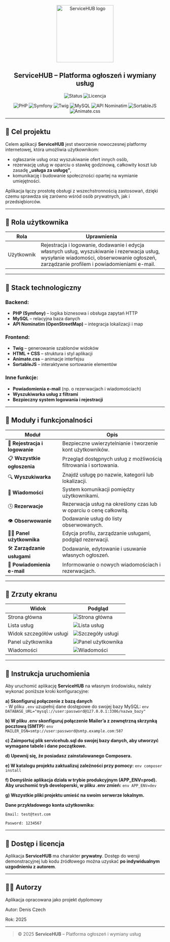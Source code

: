 <p align="center">
  <img src="./img/logo.png" alt="ServiceHUB logo" width="180"/>
</p>

<h2 align="center"><strong>ServiceHUB – Platforma ogłoszeń i wymiany usług</strong></h2>

<div align="center">
    <p><img alt="Status" src="https://img.shields.io/badge/status-stabilna%20wersja-brightgreen">
    <img alt="Licencja" src="https://img.shields.io/badge/licencja-prywatna-lightgrey"></p>
    <p>
      <img alt="PHP" src="https://img.shields.io/badge/PHP-777BB4?logo=php&logoColor=white">
      <img alt="Symfony" src="https://img.shields.io/badge/Symfony-000000?logo=symfony&logoColor=white">
      <img alt="Twig" src="https://img.shields.io/badge/Twig-68A063?logo=twig&logoColor=white">
      <img alt="MySQL" src="https://img.shields.io/badge/MySQL-4479A1?logo=mysql&logoColor=white">
      <img alt="API Nominatim" src="https://img.shields.io/badge/Nominatim_API-0A66C2?logo=openstreetmap&logoColor=white">
      <img alt="SortableJS" src="https://img.shields.io/badge/SortableJS-FFCA28?logo=javascript&logoColor=black">
      <img alt="Animate.css" src="https://img.shields.io/badge/Animate.css-FF69B4?logo=css3&logoColor=white">
    </p>
</div>

---

## 🎯 Cel projektu

Celem aplikacji **ServiceHUB** jest stworzenie nowoczesnej platformy internetowej, która umożliwia użytkownikom:
- ogłaszanie usług oraz wyszukiwanie ofert innych osób,
- rezerwację usług w oparciu o stawkę godzinową, całkowity koszt lub zasadę **„usługa za usługę”**,
- komunikację i budowanie społeczności opartej na wymianie umiejętności.

Aplikacja łączy prostotę obsługi z wszechstronnością zastosowań, dzięki czemu sprawdza się zarówno wśród osób prywatnych, jak i przedsiębiorców.

---

## 👤 Rola użytkownika

| Rola  | Uprawnienia |
|-------|--------------|
| Użytkownik | Rejestracja i logowanie, dodawanie i edycja własnych usług, wyszukiwanie i rezerwacja usług, wysyłanie wiadomości, obserwowanie ogłoszeń, zarządzanie profilem i powiadomieniami e-mail. |

---

## 🧱 Stack technologiczny

### Backend:
- **PHP (Symfony)** – logika biznesowa i obsługa zapytań HTTP  
- **MySQL** – relacyjna baza danych  
- **API Nominatim (OpenStreetMap)** – integracja lokalizacji i map

### Frontend:
- **Twig** – generowanie szablonów widoków  
- **HTML + CSS** – struktura i styl aplikacji  
- **Animate.css** – animacje interfejsu  
- **SortableJS** – interaktywne sortowanie elementów  

### Inne funkcje:
- **Powiadomienia e-mail** (np. o rezerwacjach i wiadomościach)  
- **Wyszukiwarka usług z filtrami**  
- **Bezpieczny system logowania i rejestracji**

---

## 🧩 Moduły i funkcjonalności

| Moduł | Opis |
|-------|------|
| 📝 **Rejestracja i logowanie** | Bezpieczne uwierzytelnianie i tworzenie kont użytkowników. |
| 📋 **Wszystkie ogłoszenia** | Przegląd dostępnych usług z możliwością filtrowania i sortowania. |
| 🔍 **Wyszukiwarka** | Znajdź usługę po nazwie, kategorii lub lokalizacji. |
| 💬 **Wiadomości** | System komunikacji pomiędzy użytkownikami. |
| 🕓 **Rezerwacje** | Rezerwacja usług na określony czas lub w oparciu o cenę całkowitą. |
| 👁 **Obserwowanie** | Dodawanie usług do listy obserwowanych. |
| 🧑‍💼 **Panel użytkownika** | Edycja profilu, zarządzanie usługami, podgląd rezerwacji. |
| 🛠 **Zarządzanie usługami** | Dodawanie, edytowanie i usuwanie własnych ogłoszeń. |
| 📧 **Powiadomienia e-mail** | Informowanie o nowych wiadomościach i rezerwacjach. |

---

## 📸 Zrzuty ekranu

| Widok | Podgląd |
|-------|----------|
| Strona główna | ![Strona główna](./img/screen-home.png) |
| Lista usług | ![Lista usług](./img/screen-list.png) |
| Widok szczegółów usługi | ![Szczegóły usługi](./img/screen-details.png) |
| Panel użytkownika | ![Panel użytkownika](./img/screen-profile.png) |
| Wiadomości | ![Wiadomości](./img/screen-messages.png) |

---

## 🔧 Instrukcja uruchomienia

Aby uruchomić aplikację **ServiceHUB** na własnym środowisku, należy wykonać poniższe kroki konfiguracyjne:

**a) Skonfiguruj połączenie z bazą danych**  
     - W pliku `.env` uzupełnij dane dostępowe do swojej bazy MySQL:
        ```env
        DATABASE_URL="mysql://user:password@127.0.0.1:3306/nazwa_bazy"
        ```

**b) W pliku .env skonfiguruj połączenie Mailer’a z zewnętrzną skrzynką pocztową (SMTP):**
      ```env
      MAILER_DSN=smtp://user:password@smtp.example.com:587
      ```

**c) Zaimportuj plik servicehub.sql do swojej bazy danych, aby utworzyć wymagane tabele i dane początkowe.**

**d) Upewnij się, że posiadasz zainstalowanego Composera.**

**e) W katalogu projektu zaktualizuj zależności przy pomocy:**
      ```env
      composer install
      ```
   
**f) Domyślnie aplikacja działa w trybie produkcyjnym (APP_ENV=prod). Aby uruchomić tryb developerski, w pliku .env zmień:**
      ```env
      APP_ENV=dev
      ```
   
**g) Wszystkie pliki projektu umieść na swoim serwerze lokalnym.**


**Dane przykładowego konta użytkownika:**
   ```env
   Email: test@test.com
   ```
   ```env
   Pasword: 1234567
   ```

---

## 🔐 Dostęp i licencja

Aplikacja **ServiceHUB** ma charakter **prywatny**. Dostęp do wersji demonstracyjnej lub kodu źródłowego można uzyskać **po indywidualnym uzgodnieniu z autorem**.

---

## 👨‍💻 Autorzy

Aplikacja opracowana jako projekt dyplomowy

Autor: Denis Czech

Rok: 2025

---

> © 2025 **ServiceHUB** – Platforma ogłoszeń i wymiany usług


